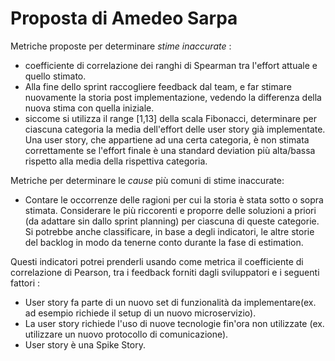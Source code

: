 # Proposta di Amedeo Sarpa

Metriche proposte per determinare *stime inaccurate* :


- coefficiente di correlazione dei ranghi di Spearman tra l'effort attuale e quello stimato.
- Alla fine dello sprint raccogliere feedback dal team, e far stimare nuovamente la storia post implementazione, vedendo
la differenza della nuova stima con quella iniziale.
- siccome si utilizza il range [1,13] della scala Fibonacci, determinare  per ciascuna categoria la media dell'effort delle user story già implementate. Una user story, che appartiene ad una certa categoria, è non stimata correttamente se l'effort finale è una standard deviation più alta/bassa rispetto alla media della rispettiva categoria.


Metriche per determinare le *cause* più comuni di stime inaccurate:
- Contare le occorrenze delle ragioni per cui la storia è stata sotto o sopra stimata. Considerare le più riccorenti
e proporre delle soluzioni a priori (da adattare sin dallo sprint planning) per ciascuna di queste categorie.
Si potrebbe anche classificare, in base a degli indicatori, le altre storie del backlog in modo da tenerne conto durante la fase di estimation.

Questi indicatori potrei prenderli usando come metrica il coefficiente di correlazione di Pearson, tra i feedback forniti dagli sviluppatori e i seguenti fattori :
- User story fa parte di un nuovo set di funzionalità da implementare(ex. ad esempio richiede il setup di un nuovo microservizio).
- La user story richiede l'uso di nuove tecnologie fin'ora non utilizzate (ex. utilizzare un nuovo protocollo di comunicazione).
- User story è una Spike Story.

